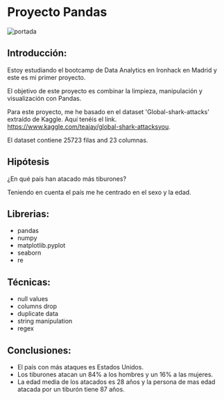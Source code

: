 # Proyecto Pandas
![portada](shark.jpg)

## Introducción:

Estoy estudiando el bootcamp de Data Analytics en Ironhack en Madrid y este es mi primer proyecto.

El objetivo de este proyecto es combinar la limpieza, manipulación y visualización con Pandas.

Para este proyecto, me he basado en el dataset 'Global-shark-attacks' extraído de Kaggle. Aquí tenéis el link.
https://www.kaggle.com/teajay/global-shark-attacksyou.

El dataset contiene 25723 filas and 23 columnas.


## Hipótesis

¿En qué país han atacado más tiburones?

Teniendo en cuenta el país me he centrado en el sexo y la edad.


## Librerias:

- pandas
- numpy
- matplotlib.pyplot
- seaborn
- re

## Técnicas:

- null values
- columns drop
- duplicate data
- string manipulation
- regex

## Conclusiones:

 - El país con más ataques es Estados Unidos.
 - Los tiburones atacan un 84% a los hombres y un 16% a las mujeres.
 - La edad media de los atacados es 28 años y la persona de mas edad atacada por un tiburón tiene 87 años.




